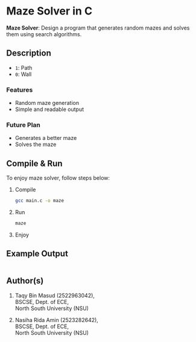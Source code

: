# Maze Solver in C

**Maze Solver**: Design a program that generates random mazes and solves them using search algorithms.

## Description

- `1`: Path
- `0`: Wall

### Features

- Random maze generation
- Simple and readable output

### Future Plan

- Generates a better maze
- Solves the maze

## Compile & Run

To enjoy maze solver, follow steps below:
1. Compile
    ```bash
    gcc main.c -o maze
    ```
2. Run
    ```bash
    maze
    ```
3. Enjoy

## Example Output

```bash

```

## Author(s)
1.  Taqy Bin Masud (2522963042), <br/>
    BSCSE, Dept. of ECE, <br/>
    North South University (NSU)

2.  Nasiha Rida Amin (2523282642), <br/>
    BSCSE, Dept. of ECE, <br/>
    North South University (NSU)

